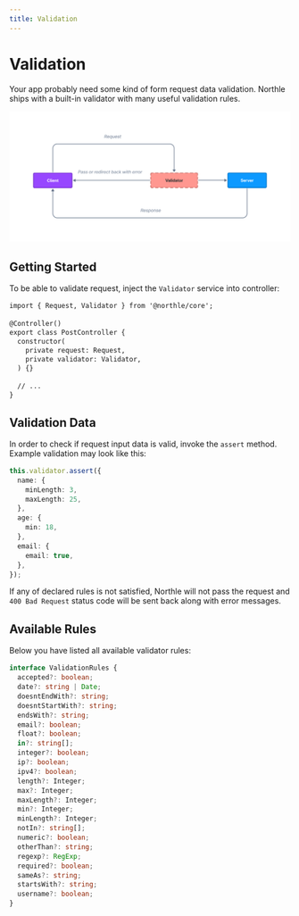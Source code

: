 ```yaml
---
title: Validation
---
```


# Validation

Your app probably need some kind of form request data validation. Northle ships with a built-in validator with many useful validation rules.

![Validation Scheme](./assets/validation.png)

## Getting Started

To be able to validate request, inject the `Validator` service into controller:

```ts{1,7}
import { Request, Validator } from '@northle/core';

@Controller()
export class PostController {
  constructor(
    private request: Request,
    private validator: Validator,
  ) {}

  // ...
}
```

## Validation Data

In order to check if request input data is valid, invoke the `assert` method. Example validation may look like this:

```ts
this.validator.assert({
  name: {
    minLength: 3,
    maxLength: 25,
  },
  age: {
    min: 18,
  },
  email: {
    email: true,
  },
});
```

If any of declared rules is not satisfied, Northle will not pass the request and `400 Bad Request` status code will be sent back along with error messages.

## Available Rules

Below you have listed all available validator rules:

```ts
interface ValidationRules {
  accepted?: boolean;
  date?: string | Date;
  doesntEndWith?: string;
  doesntStartWith?: string;
  endsWith?: string;
  email?: boolean;
  float?: boolean;
  in?: string[];
  integer?: boolean;
  ip?: boolean;
  ipv4?: boolean;
  length?: Integer;
  max?: Integer;
  maxLength?: Integer;
  min?: Integer;
  minLength?: Integer;
  notIn?: string[];
  numeric?: boolean;
  otherThan?: string;
  regexp?: RegExp;
  required?: boolean;
  sameAs?: string;
  startsWith?: string;
  username?: boolean;
}
```
